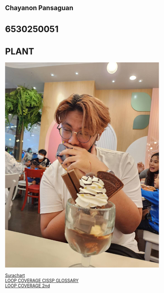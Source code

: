## Chayanon Pansaguan 
# 6530250051 

<h1>PLANT</h1>

![Alt text](IMG_1580.jpeg)

<a href="https://srchx.github.io/">Surachart</a>
<br>
<a href = "https://plantzaza.github.io/loopcoverage1" >LOOP COVERAGE CISSP GLOSSARY</a>
<br>
<a href = "https://plantzaza.github.io/loopcoverage2">LOOP COVERAGE 2nd</a>
